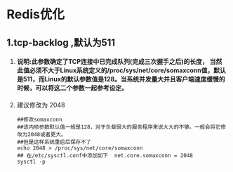 # Redis优化

## 1.tcp-backlog ,默认为511

1. #### 说明:此参数确定了TCP连接中已完成队列(完成三次握手之后)的长度， 当然此值必须不大于Linux系统定义的/proc/sys/net/core/somaxconn值，默认是511，而Linux的默认参数值是128。当系统并发量大并且客户端速度缓慢的时候，可以将这二个参数一起参考设定。

2. 建议修改为  2048

   ```shell
   ##修改somaxconn
   ##该内核参数默认值一般是128，对于负载很大的服务程序来说大大的不够。一般会将它修改为2048或者更大。
   ##但是这样系统重启后保存不了
   echo 2048 > /proc/sys/net/core/somaxconn 
   ## 在/etc/sysctl.conf中添加如下  net.core.somaxconn = 2048
   sysctl -p
   ```

   

#### 















